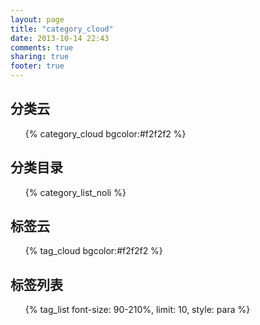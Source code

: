 ```yaml
---
layout: page
title: "category_cloud"
date: 2013-10-14 22:43
comments: true
sharing: true
footer: true
---
```


<div id='category'>
	<section>
	  	<h1>分类云</h1>
		<ul class="category-cloud">
			{% category_cloud bgcolor:#f2f2f2 %}
		</ul>
	</section>
	<section>
		 <h1>分类目录</h1>
		 <ul id="categories">
			 {% category_list_noli %}
		 </ul>
	</section>
	<section>
		<h1>标签云</h1>
		<ul id="Tag-cloud">
			{% tag_cloud bgcolor:#f2f2f2 %}
		</ul>
	</section>
	<section>
	  	<h1>标签列表</h1>
		<ul class="tag-cloud">
			{% tag_list font-size: 90-210%, limit: 10, style: para %}
		</ul>
	</section>
</div>
